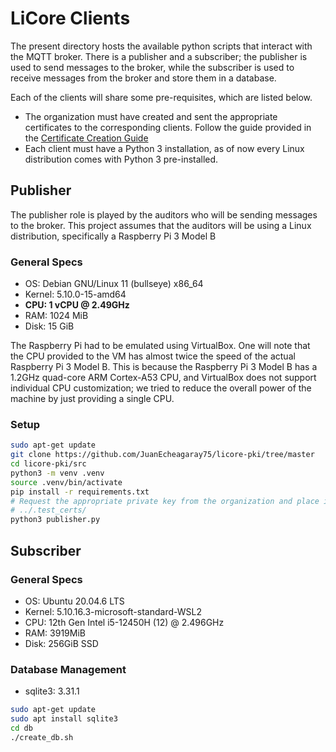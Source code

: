 # LiCore Clients

The present directory hosts the available python scripts that interact with the MQTT broker. There is a publisher and a subscriber; the publisher is used to send messages to the broker, while the subscriber is used to receive messages from the broker and store them in a database.

Each of the clients will share some pre-requisites, which are listed below.

- The organization must have created and sent the appropriate certificates to the corresponding clients. Follow the guide provided in the [Certificate Creation Guide](../.test_certs/README.md)
- Each client must have a Python 3 installation, as of now every Linux distribution comes with Python 3 pre-installed.

## Publisher

The publisher role is played by the auditors who will be sending messages to the broker. This project assumes that the auditors will be using a Linux distribution, specifically a Raspberry Pi 3 Model B

### General Specs

- OS: Debian GNU/Linux 11 (bullseye) x86_64
- Kernel: 5.10.0-15-amd64
- **CPU: 1 vCPU @ 2.49GHz**
- RAM: 1024 MiB
- Disk: 15 GiB

The Raspberry Pi had to be emulated using VirtualBox. One will note that the CPU provided to the VM has almost twice the speed of the actual Raspberry Pi 3 Model B. This is because the Raspberry Pi 3 Model B has a 1.2GHz quad-core ARM Cortex-A53 CPU, and VirtualBox does not support individual CPU customization; we tried to reduce the overall power of the machine by just providing a single CPU.

### Setup

```bash
sudo apt-get update
git clone https://github.com/JuanEcheagaray75/licore-pki/tree/master
cd licore-pki/src
python3 -m venv .venv
source .venv/bin/activate
pip install -r requirements.txt
# Request the appropriate private key from the organization and place it in
# ../.test_certs/
python3 publisher.py
```

## Subscriber

### General Specs

- OS: Ubuntu 20.04.6 LTS
- Kernel: 5.10.16.3-microsoft-standard-WSL2
- CPU: 12th Gen Intel i5-12450H (12) @ 2.496GHz
- RAM: 3919MiB
- Disk: 256GiB SSD

### Database Management

- sqlite3: 3.31.1

```bash
sudo apt-get update
sudo apt install sqlite3
cd db
./create_db.sh
```